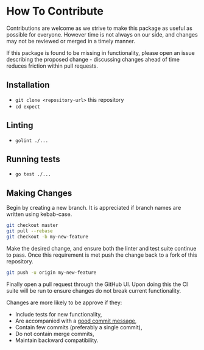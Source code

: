 # How To Contribute

Contributions are welcome as we strive to make this package as useful as
possible for everyone. However time is not always on our side, and changes may
not be reviewed or merged in a timely manner.

If this package is found to be missing in functionality, please open an issue
describing the proposed change - discussing changes ahead of time reduces
friction within pull requests.

## Installation

* `git clone <repository-url>` this repository
* `cd expect`

## Linting

* `golint ./...`

## Running tests

* `go test ./...`

## Making Changes

Begin by creating a new branch. It is appreciated if branch names are written
using kebab-case.

```bash
git checkout master
git pull --rebase
git checkout -b my-new-feature
```

Make the desired change, and ensure both the linter and test suite continue to
pass. Once this requirement is met push the change back to a fork of this
repository.

```bash
git push -u origin my-new-feature
```

Finally open a pull request through the GitHub UI. Upon doing this the CI suite
will be run to ensure changes do not break current functionality.

Changes are more likely to be approve if they:

- Include tests for new functionality,
- Are accompanied with a [good commit message](http://tbaggery.com/2008/04/19/a-note-about-git-commit-messages.html),
- Contain few commits (preferably a single commit),
- Do not contain merge commits,
- Maintain backward compatibility.
